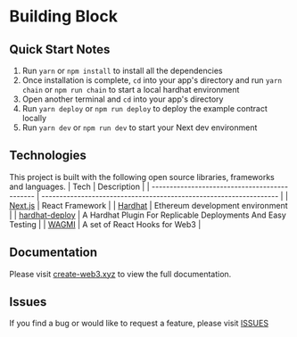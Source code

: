# Building Block

## Quick Start Notes

1.  Run `yarn` or `npm install` to install all the dependencies
2.  Once installation is complete, `cd` into your app's directory and run `yarn chain` or `npm run chain` to start a local hardhat environment
3.  Open another terminal and `cd` into your app's directory
4.  Run `yarn deploy` or `npm run deploy` to deploy the example contract locally
5.  Run `yarn dev` or `npm run dev` to start your Next dev environment

## Technologies

This project is built with the following open source libraries, frameworks and languages.
| Tech | Description |
| --------------------------------------------- | ------------------------------------------------------------------ |
| [Next.js](https://nextjs.org/) | React Framework |
| [Hardhat](https://hardhat.org/) | Ethereum development environment |
| [hardhat-deploy](https://www.npmjs.com/package/hardhat-deploy) | A Hardhat Plugin For Replicable Deployments And Easy Testing |
| [WAGMI](https://wagmi.sh/) | A set of React Hooks for Web3 |

## Documentation

Please visit [create-web3.xyz](https://create-web3.xyz) to view the full documentation.

## Issues

If you find a bug or would like to request a feature, please visit [ISSUES](https://github.com/e-roy/create-web3/issues)
